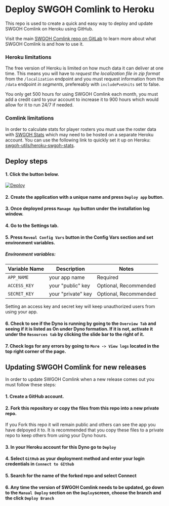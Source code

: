 # Deploy SWGOH Comlink to Heroku
This repo is used to create a quick and easy way to deploy and update SWGOH Comlink on Heroku using GitHub.

Visit the main [SWGOH Comlink repo on GitLab](https://gitlab.com/swgoh-tools/swgoh-comlink) to learn more about what SWGOH Comlink is and how to use it.

### Heroku limitations
The free version of Heroku is limited on how much data it can deliver at one time. This means you will have to _request the localization file in zip format_ from the `/localization` endpoint and you must request information from the `/data` endpoint _in segments_, prefereably with `includePveUnits` set to false.

You only get 500 hours for using SWGOH Comlink each month, you must add a credit card to your account to increase it to 900 hours which would allow for it to run 24/7 if needed.

### Comlink limitations
In order to calculate stats for player rosters you must use the roster data with [SWGOH Stats](https://gitlab.com/swgoh-tools/swgoh-stats) which may need to be hosted on a separate Heroku account. You can use the following link to quickly set it up on Heroku: [swgoh-utils/heroku-swgoh-stats](https://github.com/swgoh-utils/heroku-swgoh-stats).


## Deploy steps
#### 1. Click the button below.
[![Deploy](https://www.herokucdn.com/deploy/button.svg)](https://dashboard.heroku.com/new?button-url=https%3A%2F%2Fgithub.com%2Fswgoh-utils%2Fheroku-swgoh-comlink&template=https%3A%2F%2Fgithub.com%2Fswgoh-utils%2Fheroku-swgoh-comlink)

#### 2. Create the application with a unique name and press `Deploy app` button.

#### 3. Once deployed press `Manage App` button under the installation log window.

#### 4. Go to the Settings tab.

#### 5. Press `Reveal Config Vars` button in the Config Vars section and set environment variables.

##### Environment variables:

|Variable Name| Description                             | Notes |
|-------------|-----------------------------------------|------ |
|`APP_NAME` | your app name                 | Required|
|`ACCESS_KEY`| your "public" key | Optional, Recommended |
|`SECRET_KEY` | your "private" key | Optional, Recommended |

Setting an access key and secret key will keep unauthorized users from using your app.

#### 6. Check to see if the Dyno is running by going to the `Overview Tab` and seeing if it is listed as On under Dyno formation. If it is not, activate it under the `Resources tab` by clicking the slide bar to the right of it.

#### 7. Check logs for any errors by going to `More -> View logs` located in the top right corner of the page.


## Updating SWGOH Comlink for new releases
In order to update SWGOH Comlink when a new release comes out you must follow these steps:

#### 1. Create a GitHub account.

#### 2. Fork this repository or copy the files from this repo into a new private repo.
If you Fork this repo it will remain public and others can see the app you have delpoyed it to. It is recommended that you copy these files to a private repo to keep others from using your Dyno hours.

#### 3. In your Heroku account for this Dyno go to `Deploy`

#### 4. Select `GitHub` as your deployment method and enter your login credentials in `Connect to GIthub`

#### 5. Search for the name of the forked repo and select Connect

#### 6. Any time the version of SWGOH Comlink needs to be updated, go down to the `Manual Deploy` section on the `Deploy`screen, choose the branch and the click `Deploy Branch`
